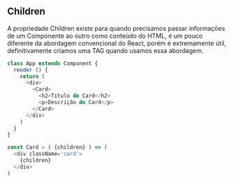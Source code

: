 ## Children

A propriedade Children existe para quando precisamos passar informações de um Componente ao outro como conteúdo do HTML, é um pouco diferente da abordagem convencional do React, porém é extremamente útil, definitivamente criamos uma TAG quando usamos essa abordagem.

```js
class App extends Component {
  render () {
    return (
      <div>
        <Card>
          <h2>Titulo do Card</h2>
          <p>Descrição do Card</p>
        </Card>
      </div>
    )
  }
}

const Card = ( {children} ) => (
  <div className='card'>
    {children}
  </div>
)

```
